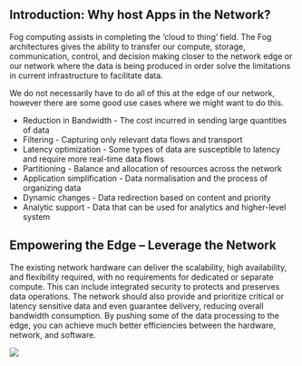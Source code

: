 ## Introduction: Why host Apps in the Network?

Fog computing assists in completing the ‘cloud to thing’ field. The Fog architectures gives the ability to transfer our compute, storage, communication, control, and decision making closer to the network edge or our network where the data is being produced in order solve the limitations in current infrastructure to facilitate data.

We do not necessarily have to do all of this at the edge of our network, however there are some good use cases where we might want to do this. 

-	Reduction in Bandwidth -  The cost incurred in sending large quantities of data
-	Filtering  - Capturing only relevant data flows and transport
-	Latency optimization - Some types of data are susceptible to latency and require more real-time data flows
-	Partitioning - Balance and allocation of resources across the network
-	Application simplification - Data normalisation and the process of organizing data
-	Dynamic changes - Data redirection based on content and priority
-	Analytic support - Data that can be used for analytics and higher-level system

## Empowering the Edge – Leverage the Network

The existing network hardware can deliver the scalability, high availability, and flexibility required, with no requirements for dedicated or separate compute.  This can include integrated security to protects and preserves data operations. The network should also provide and prioritize critical or latency sensitive data and even guarantee delivery, reducing overall bandwidth consumption. By pushing some of the data processing to the edge, you can achieve much better efficiencies between the hardware, network, and software.

![](/posts/files/cloud_to_fog/images/leverage_the_network.png)

